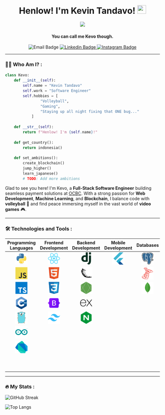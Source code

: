 <div id="header" align="center">
  <h1 align="center">Henlow! I'm Kevin Tandavo! <img src="https://media.giphy.com/media/hvRJCLFzcasrR4ia7z/giphy.gif" width="28px" height="28px"> </h1>
  <img src="https://media.giphy.com/media/lRLzrbhmh5pFf4jOga/giphy.gif" width="100"/>
  <h4 align="center">You can call me Kevo though.</h4>
  <div id="badges>
    <a href="">
      <img src="https://img.shields.io/badge/kevo211001@gmail.com-critical?style=for-the-badge" alt="Email Badge"/>
    </a>
    <a href="https://www.linkedin.com/in/kevin-tandavo/">
      <img src="https://img.shields.io/badge/LinkedIn-0077B5?style=for-the-badge&logo=linkedin&logoColor=white" alt="Linkedin Badge"/>
    </a>
    <a href="https://www.instagram.com/kevintandavo/">
      <img src="https://img.shields.io/badge/Instagram-E4405F?style=for-the-badge&logo=instagram&logoColor=white" alt="Instagram Badge"/>
    </a>
  </div>
</div>

---

### :man_technologist: Who Am I? : 
```python
class Kevo:
    def __init__(self):
        self.name = "Kevin Tandavo"
        self.work = "Software Engineer"
        self.hobbies = [
                "Volleyball",
                "Gaming",
                "Staying up all night fixing that ONE bug..."
            ]

    def __str__(self):
        return f"Henlow! I'm {self.name}!"

    def get_country():
        return indonesia()

    def set_ambitions():
        create_blockchain()
        jump_higher()
        learn_japanese()
        # TODO: Add more ambitions 
```
Glad to see you here! I'm Kevo, a **Full-Stack Software Engineer** building seamless payment solutions at [OCBC](https://www.ocbc.id/). With a strong passion for **Web Development**, **Machine Learning**, and **Blockchain**, I balance code with **volleyball** 🏐 and find peace immersing myself in the vast world of **video games** 🎮. 

---

### :hammer_and_wrench: Technologies and Tools :
                 
  | Programming Languages | Frontend Development | Backend Development | Mobile Development | Databases | Hosting | Machine Learning | Others |
  | :-------------------: | :------------------: | :-----------------: | :----------------: | :------: | :-----: | :-------: | :----: |
  | <img src="https://github.com/devicons/devicon/blob/master/icons/python/python-original.svg" title="Python" alt="Python" width="40" height="40"/> | <img src="https://github.com/devicons/devicon/blob/master/icons/react/react-original.svg" title="React" alt="React" width="40" height="40"/> | <img src="https://github.com/devicons/devicon/blob/master/icons/django/django-plain.svg" title="Django" alt="Django" width="40" height="40"/> | <img src="https://github.com/devicons/devicon/blob/master/icons/flutter/flutter-original.svg" title="Flutter" alt="Flutter" width="40" height="40"/> | <img src="https://github.com/devicons/devicon/blob/master/icons/postgresql/postgresql-original.svg" title="Postgresql" alt="Postgresql" width="40" height="40"/> | <img src="https://github.com/devicons/devicon/blob/master/icons/heroku/heroku-original.svg" title="Heroku" alt="Heroku" width="40" height="40"/> | <img src="https://github.com/devicons/devicon/blob/master/icons/tensorflow/tensorflow-original.svg" title="Tensorflow" alt="Tensorflow" width="40" height="40"/> | <img src="https://github.com/devicons/devicon/blob/master/icons/git/git-original.svg" title="Git" alt="Git" width="40" height="40"/>
  | <img src="https://github.com/devicons/devicon/blob/master/icons/javascript/javascript-original.svg" title="JavaScript" alt="JavaScript" width="40" height="40"/> | <img src="https://github.com/devicons/devicon/blob/master/icons/html5/html5-original.svg" title="HTML5" alt="HTML" width="40" height="40"/> | <img src="https://github.com/devicons/devicon/blob/master/icons/flask/flask-original.svg" title="Flask" alt="Flask" width="40" height="40"/> | | <img src="https://github.com/devicons/devicon/blob/master/icons/microsoftsqlserver/microsoftsqlserver-plain.svg" title="MicrosoftSQL" alt="MicrosoftSQL" width="40" height="40"/> | <img src="https://github.com/devicons/devicon/blob/master/icons/firebase/firebase-plain.svg" title="Firebase" alt="Firebase" width="40" height="40"/> | <img src="https://github.com/devicons/devicon/blob/master/icons/opencv/opencv-original.svg" title="Opencv" alt="Opencv" width="40" height="40"/> | <img src="https://github.com/devicons/devicon/blob/master/icons/linux/linux-original.svg" title="Linux" alt="Linux" width="40" height="40"/> |
  | <img src="https://github.com/devicons/devicon/blob/master/icons/typescript/typescript-original.svg" title="TypeScript" alt="TypeScript" width="40" height="40"/> | <img src="https://github.com/devicons/devicon/blob/master/icons/css3/css3-original.svg"  title="CSS3" alt="CSS" width="40" height="40"/> | <img src="https://github.com/devicons/devicon/blob/master/icons/nodejs/nodejs-plain.svg" title="Nodejs" alt="Nodejs" width="40" height="40"/> | | <img src="https://github.com/devicons/devicon/blob/master/icons/mongodb/mongodb-original.svg" title="MongoDB" alt="MongoDB" width="40" height="40"/> | | | <img src="https://github.com/devicons/devicon/blob/master/icons/bash/bash-original.svg" title="Bash" alt="Bash" width="40" height="40"/> |
  | <img src="https://github.com/devicons/devicon/blob/master/icons/cplusplus/cplusplus-original.svg" title="CPlusPlus" alt="CPlusPlus" width="40" height="40"/> | <img src="https://github.com/devicons/devicon/blob/master/icons/bootstrap/bootstrap-original.svg" title="Bootstrap" alt="Bootstrap" width="40" height="40"/> | <img src="https://github.com/devicons/devicon/blob/master/icons/express/express-original.svg" title="Express" alt="Express" width="40" height="40"/> | | | | | <img src="https://github.com/devicons/devicon/blob/master/icons/docker/docker-original.svg" title="Docker" alt="Docker" width="40" height="40"/> |
  | <img src="https://github.com/devicons/devicon/blob/master/icons/go/go-original.svg" title="Go" alt="Go" width="40" height="40"/> | <img src="https://github.com/devicons/devicon/blob/master/icons/tailwindcss/tailwindcss-original.svg" title="TailwindCSS" alt="TailwindCSS" width="40" height="40"/> | <img src="https://github.com/devicons/devicon/blob/master/icons/nginx/nginx-original.svg" title="Nginx" alt="Nginx" width="40" height="40"/> | | | | | <img src="https://github.com/devicons/devicon/blob/master/icons/consul/consul-original.svg" title="Consul" alt="Consul" width="40" height="40"/>
  | <img src="https://github.com/devicons/devicon/blob/master/icons/arduino/arduino-original.svg" title="Arduino" alt="Arduino" width="40" height="40"/> | | | | | | | <img src="https://github.com/devicons/devicon/blob/master/icons/jaegertracing/jaegertracing-original.svg" title="JaegerTracing" alt="JaegerTracing" width="40" height="40"/> |
  | <img src="https://github.com/devicons/devicon/blob/master/icons/dart/dart-original.svg" title="Dart" alt="Dart" width="40" height="40"/> | | | | | | | <img src="https://github.com/devicons/devicon/blob/master/icons/prometheus/prometheus-original.svg" title="Prometheus" alt="Prometheus" width="40" height="40"/> |  
  | | | | | | | | <img src="https://github.com/devicons/devicon/blob/master/icons/grafana/grafana-original.svg" title="Grafana" alt="Grafana" width="40" height="40"/> | 
  | | |
                                                                          
---

### :fire: My Stats :

![GitHub Streak](http://streak-stats.demolab.com?user=Riyuze&theme=dark) 

![Top Langs](https://github-readme-stats.vercel.app/api/top-langs/?username=Riyuze&hide=jupyter%20notebook,css&show_icons=true&layout=compact&theme=vision-friendly-dark&locale=en)
